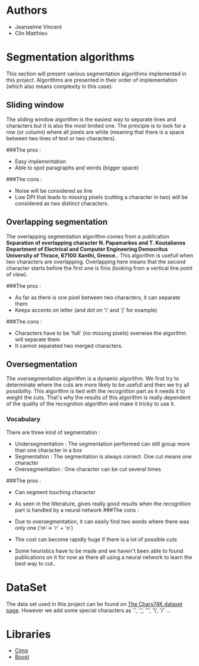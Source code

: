 # Authors

- Jeanselme Vincent
- Clin Matthieu


# Segmentation algorithms
This section will present various segmentation algorithms implemented in this project.
Algorithms are presented in their order of implementation (which also means complexity in
this case).

## Sliding window
The sliding window algorithm is the easiest way to separate lines and characters but it is
also the most limited one. The principle is to look for a row (or column) where all pixels
are white (meaning that there is a space between two lines of text or two characters).

###The pros : 

- Easy implementation
- Able to spot paragraphs and words (bigger space)

###The cons : 

- Noise will be considered as line
- Low DPI that leads to missing pixels (cutting a character in two) will be considered as two distinct characters.

## Overlapping segmentation
The overlapping segmentation algorithm comes from a publication **Separation of overlapping character 
N. Papamarkos and T. Koutalianos Department of Electrical and Computer Engineering Democritus University
 of Thrace, 67100 Xanthi, Greece.**. This algorithm is usefull when two characters are overlapping. Overlapping
 here means that the second character starts before the first one is finis (looking from a vertical line point of
 view). 

###The pros :

- As far as there is one pixel between two characters, it can separate them
- Keeps accents on letter (and dot on 'i' and 'j' for example)

###The cons :

- Characters have to be 'full' (no missing pixels) overwise the algorithm will separate them
- It cannot separated two merged characters.

## Oversegmentation
The oversegmentation algorithm is a dynamic algorithm. We first try to determinate where the cuts
are more likely to be usefull and then we try all possibility. This algorithm is tied with the
recognition part as it needs it to weight the cuts. That's why the results of this algorithm is really
dependent of the quality of the recognition algorithm and make it tricky to use it.

### Vocabulary
There are three kind of segmentation :

- Undersegmentation : The segmentation performed can still group more than one character in a box
- Segmentation 		: The segmentation is always correct. One cut means one character
- Oversegmentation  : One character can be cut several times


###The pros :

- Can segment touching character
- As seen in the litterature, gives really good results when the recognition part is handled by a neural network
###The cons :

- Due to oversegmentation, it can easily find two words where there was only one ('m'-> 'r' + 'n')
- The cost can become rapidly huge if there is a lot of possible cuts
- Some heuristics have to be made and we haven't been able to found publications on it for now as
	there all using a neural network to learn the best way to cut..



# DataSet
The data set used in this project can be found on 
[The Chars74K dataset page](http://www.ee.surrey.ac.uk/CVSSP/demos/chars74k/#download). 
However we add some special characters as '.', ',', '\'', '\\', '/' ...

# Libraries
- [Cimg](http://cimg.eu/)
- [Boost](http://www.boost.org/)